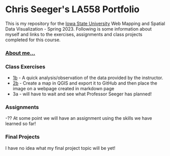 # Chris Seeger's LA558 Portfolio
This is my repository for the [Iowa State University](https://www.iastate.edu) Web Mapping and Spatial Data Visualization - Spring 2023.
Following is some information about myself and links to the exercises, assignments and class projects completed for this course.

### [About me...](aboutMe.md)

### Class Exercises
- [1b](exercises/ex1b.md) - A quick analysis/observation of the data provided by the instructor.
- [2b](exercises/ex2b.md) - Create a map in QGIS and export it to GitHub and then place the image on a webpage created in markdown page
- 3a - will have to wait and see what Professor Seeger has planned!

### Assignments
-?? At some point we will have an assignment using the skills we have learned so far!

### Final Projects
I have no idea what my final project topic will be yet!